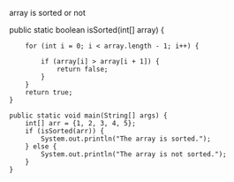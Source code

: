 array is sorted or not


public static boolean isSorted(int[] array) {

        for (int i = 0; i < array.length - 1; i++) {
           
            if (array[i] > array[i + 1]) {
                return false;
            }
        }
        return true; 
    }

    public static void main(String[] args) {
        int[] arr = {1, 2, 3, 4, 5};
        if (isSorted(arr)) {
            System.out.println("The array is sorted.");
        } else {
            System.out.println("The array is not sorted.");
        }
    }
